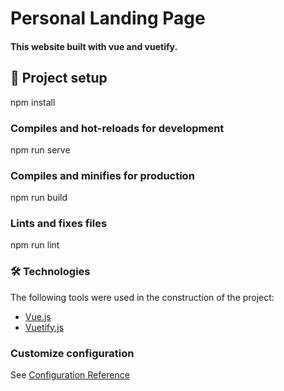 # Personal Landing Page

#### This website built with vue and vuetify.


## 🚀 Project setup


npm install


### Compiles and hot-reloads for development

npm run serve


### Compiles and minifies for production

npm run build


### Lints and fixes files

npm run lint


### 🛠 Technologies

The following tools were used in the construction of the project:

- [Vue.js](https://vuejs.org/)
- [Vuetify.js](https://vuetifyjs.com/)

### Customize configuration
See [Configuration Reference](https://cli.vuejs.org/config/)